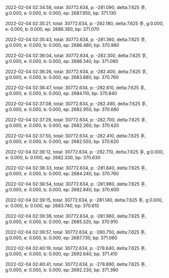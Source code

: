 2022-02-04 02:34:58, total: 30772.634, p: -281.090, delta:7.625 手, g:0.000, e: 0.000, b: 0.000, ep: 2687.950, bp: 371.130

2022-02-04 02:35:21, total: 30772.634, p: -282.180, delta:7.625 手, g:0.000, e: 0.000, b: 0.000, ep: 2686.380, bp: 371.070

2022-02-04 02:35:43, total: 30772.634, p: -281.360, delta:7.625 手, g:0.000, e: 0.000, b: 0.000, ep: 2686.480, bp: 370.980

2022-02-04 02:36:04, total: 30772.634, p: -282.300, delta:7.625 手, g:0.000, e: 0.000, b: 0.000, ep: 2686.340, bp: 371.080

2022-02-04 02:36:26, total: 30772.634, p: -282.400, delta:7.625 手, g:0.000, e: 0.000, b: 0.000, ep: 2683.680, bp: 370.760

2022-02-04 02:36:47, total: 30772.634, p: -282.610, delta:7.625 手, g:0.000, e: 0.000, b: 0.000, ep: 2684.110, bp: 370.840

2022-02-04 02:37:08, total: 30772.634, p: -282.490, delta:7.625 手, g:0.000, e: 0.000, b: 0.000, ep: 2682.950, bp: 370.680

2022-02-04 02:37:29, total: 30772.634, p: -282.700, delta:7.625 手, g:0.000, e: 0.000, b: 0.000, ep: 2682.260, bp: 370.620

2022-02-04 02:37:50, total: 30772.634, p: -282.410, delta:7.625 手, g:0.000, e: 0.000, b: 0.000, ep: 2682.550, bp: 370.620

2022-02-04 02:38:12, total: 30772.634, p: -282.710, delta:7.625 手, g:0.000, e: 0.000, b: 0.000, ep: 2682.330, bp: 370.630

2022-02-04 02:38:33, total: 30772.634, p: -281.840, delta:7.625 手, g:0.000, e: 0.000, b: 0.000, ep: 2684.240, bp: 370.760

2022-02-04 02:38:54, total: 30772.634, p: -281.960, delta:7.625 手, g:0.000, e: 0.000, b: 0.000, ep: 2682.840, bp: 370.600

2022-02-04 02:39:15, total: 30772.634, p: -281.140, delta:7.625 手, g:0.000, e: 0.000, b: 0.000, ep: 2683.740, bp: 370.610

2022-02-04 02:39:36, total: 30772.634, p: -281.960, delta:7.625 手, g:0.000, e: 0.000, b: 0.000, ep: 2685.320, bp: 370.910

2022-02-04 02:39:57, total: 30772.634, p: -280.750, delta:7.625 手, g:0.000, e: 0.000, b: 0.000, ep: 2687.730, bp: 371.060

2022-02-04 02:40:19, total: 30772.634, p: -278.640, delta:7.625 手, g:0.000, e: 0.000, b: 0.000, ep: 2692.640, bp: 371.410

2022-02-04 02:40:41, total: 30772.634, p: -278.890, delta:7.625 手, g:0.000, e: 0.000, b: 0.000, ep: 2692.230, bp: 371.390